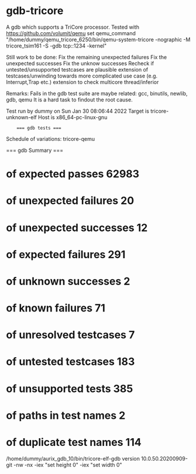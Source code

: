 # gdb-tricore

A gdb which supports a TriCore processor.
Tested with https://github.com/volumit/qemu
set qemu_command "/home/dummy/qemu_tricore_6250/bin/qemu-system-tricore -nographic -M tricore_tsim161 -S -gdb tcp::1234 -kernel"

Still work to be done:
Fix the remaining unexpected failures
Fix the unexpected successes
Fix the unknow successes
Recheck if untested/unsupported testcases are plausible
extension of testcases/unwinding towards more complicated use case (e.g. Interrupt,Trap etc.)
extension to check multicore thread/inferior 

Remarks:
Fails in the gdb test suite are maybe related:
gcc, binutils, newlib, gdb, qemu
It is a hard task to findout the root cause.



Test run by dummy on Sun Jan 30 08:06:44 2022
Target is tricore-unknown-elf
Host   is x86_64-pc-linux-gnu

		=== gdb tests ===

Schedule of variations:
    tricore-qemu
    
=== gdb Summary ===

# of expected passes		62983
# of unexpected failures	20
# of unexpected successes	12
# of expected failures		291
# of unknown successes		2
# of known failures			71
# of unresolved testcases	7
# of untested testcases		183
# of unsupported tests		385
# of paths in test names	2
# of duplicate test names	114
/home/dummy/aurix_gdb_10/bin/tricore-elf-gdb version  10.0.50.20200909-git -nw -nx -iex "set height 0" -iex "set width 0" 

